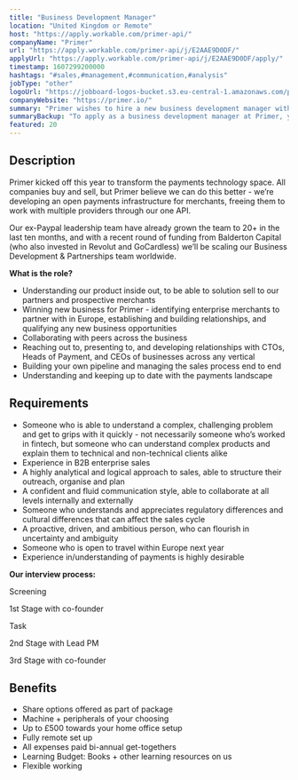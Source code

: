 ```yaml
---
title: "Business Development Manager"
location: "United Kingdom or Remote"
host: "https://apply.workable.com/primer-api/"
companyName: "Primer"
url: "https://apply.workable.com/primer-api/j/E2AAE9D0DF/"
applyUrl: "https://apply.workable.com/primer-api/j/E2AAE9D0DF/apply/"
timestamp: 1607299200000
hashtags: "#sales,#management,#communication,#analysis"
jobType: "other"
logoUrl: "https://jobboard-logos-bucket.s3.eu-central-1.amazonaws.com/primer"
companyWebsite: "https://primer.io/"
summary: "Primer wishes to hire a new business development manager with experience in B2B enterprise sales."
summaryBackup: "To apply as a business development manager at Primer, you preferably need to have some knowledge of: #sales, #management, #windows."
featured: 20
---
```


## Description

Primer kicked off this year to transform the payments technology space. All companies buy and sell, but Primer believe we can do this better - we’re developing an open payments infrastructure for merchants, freeing them to work with multiple providers through our one API.

Our ex-Paypal leadership team have already grown the team to 20+ in the last ten months, and with a recent round of funding from Balderton Capital (who also invested in Revolut and GoCardless) we’ll be scaling our Business Development & Partnerships team worldwide.

**What is the role?**

*   Understanding our product inside out, to be able to solution sell to our partners and prospective merchants
*   Winning new business for Primer - identifying enterprise merchants to partner with in Europe, establishing and building relationships, and qualifying any new business opportunities
*   Collaborating with peers across the business
*   Reaching out to, presenting to, and developing relationships with CTOs, Heads of Payment, and CEOs of businesses across any vertical
*   Building your own pipeline and managing the sales process end to end
*   Understanding and keeping up to date with the payments landscape

## Requirements

*   Someone who is able to understand a complex, challenging problem and get to grips with it quickly - not necessarily someone who’s worked in fintech, but someone who can understand complex products and explain them to technical and non-technical clients alike
*   Experience in B2B enterprise sales
*   A highly analytical and logical approach to sales, able to structure their outreach, organise and plan
*   A confident and fluid communication style, able to collaborate at all levels internally and externally
*   Someone who understands and appreciates regulatory differences and cultural differences that can affect the sales cycle
*   A proactive, driven, and ambitious person, who can flourish in uncertainty and ambiguity
*   Someone who is open to travel within Europe next year
*   Experience in/understanding of payments is highly desirable

**Our interview process:**

Screening

1st Stage with co-founder

Task

2nd Stage with Lead PM

3rd Stage with co-founder

## Benefits

*   Share options offered as part of package
*   Machine + peripherals of your choosing
*   Up to £500 towards your home office setup
*   Fully remote set up
*   All expenses paid bi-annual get-togethers
*   Learning Budget: Books + other learning resources on us
*   Flexible working
